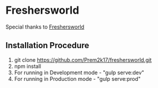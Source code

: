 # Freshersworld

Special thanks to [Freshersworld](https://www.freshersworld.com)

## Installation Procedure

1. git clone https://github.com/Prem2k17/freshersworld.git
1. npm install
1. For running in Development mode - "gulp serve:dev"
1. For running in Production mode  - "gulp serve:prod"

